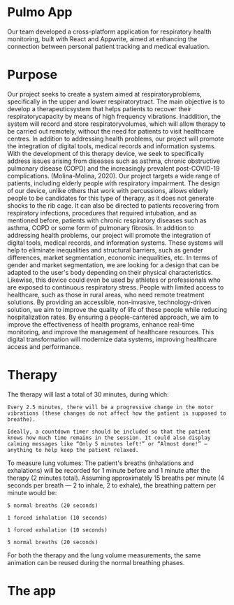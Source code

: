 # Pulmo App

Our team developed a cross-platform application for respiratory health monitoring, built with React and Appwrite, aimed at enhancing the connection between personal patient tracking and medical evaluation.  

# Purpose 
Our project seeks to create a system aimed at respiratoryproblems, specifically in the upper and lower respiratorytract. The main objective is to develop a therapeuticsystem that helps patients to recover their respiratorycapacity by means of high frequency vibrations. Inaddition, the system will record and store respiratoryvolumes, which will allow therapy to be carried out remotely, without the need for patients to visit healthcare
centres. In addition to addressing health problems, our
project will promote the integration of digital tools,
medical records and information systems. With the
development of this therapy device, we seek to
specifically address issues arising from diseases such as
asthma, chronic obstructive pulmonary disease (COPD)
and the increasingly prevalent post-COVID-19
complications. (Molina-Molina, 2020). Our project
targets a wide range of patients, including elderly people
with respiratory impairment. The design of our device,
unlike others that work with percussions, allows elderly
people to be candidates for this type of therapy, as it does
not generate shocks to the rib cage. It can also be directed
to patients recovering from respiratory infections,
procedures that required intubation, and as mentioned
before, patients with chronic respiratory diseases such as
asthma, COPD or some form of pulmonary fibrosis. In
addition to addressing health problems, our project will
promote the integration of digital tools, medical records,
and information systems. These systems will help to
eliminate inequalities and structural barriers, such as
gender differences, market segmentation, economic
inequalities, etc. In terms of gender and market
segmentation, we are looking for a design that can be
adapted to the user's body depending on their physical
characteristics. Likewise, this device could even be used
by athletes or professionals who are exposed to
continuous respiratory stress. People with limited access
to healthcare, such as those in rural areas, who need
remote treatment solutions. By providing an accessible,
non-invasive, technology-driven solution, we aim to
improve the quality of life of these people while reducing
hospitalization rates.
By ensuring a people-cantered approach, we aim to
improve the effectiveness of health programs, enhance
real-time monitoring, and improve the management of
healthcare resources. This digital transformation will
modernize data systems, improving healthcare access and
performance.

# Therapy

The therapy will last a total of 30 minutes, during which:

    Every 2.5 minutes, there will be a progressive change in the motor vibrations (these changes do not affect how the patient is supposed to breathe).

    Ideally, a countdown timer should be included so that the patient knows how much time remains in the session. It could also display calming messages like “Only 5 minutes left!” or “Almost done!” — anything to help keep the patient relaxed.

To measure lung volumes:
The patient's breaths (inhalations and exhalations) will be recorded for 1 minute before and 1 minute after the therapy (2 minutes total).
Assuming approximately 15 breaths per minute (4 seconds per breath — 2 to inhale, 2 to exhale), the breathing pattern per minute would be:

    5 normal breaths (20 seconds)

    1 forced inhalation (10 seconds)

    1 forced exhalation (10 seconds)

    5 normal breaths (20 seconds)

For both the therapy and the lung volume measurements, the same animation can be reused during the normal breathing phases.


# The app

